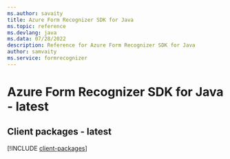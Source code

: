 ```yaml
---
ms.author: savaity
title: Azure Form Recognizer SDK for Java
ms.topic: reference
ms.devlang: java
ms.data: 07/28/2022
description: Reference for Azure Form Recognizer SDK for Java
author: samvaity
ms.service: formrecognizer
---
```

# Azure Form Recognizer SDK for Java - latest

## Client packages - latest
[!INCLUDE [client-packages](form-recognizer-client-index.md)]
